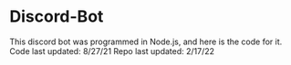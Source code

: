 # Discord-Bot
This discord bot was programmed in Node.js, and here is the code for it.
Code last updated: 8/27/21
Repo last updated: 2/17/22
